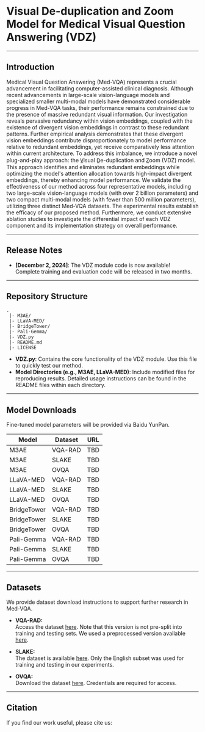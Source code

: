 # Visual De-duplication and Zoom Model for Medical Visual Question Answering (VDZ)

---

## Introduction

Medical Visual Question Answering (Med-VQA) represents a crucial advancement in facilitating computer-assisted clinical diagnosis. Although recent advancements in large-scale vision-language models and specialized smaller multi-modal models have demonstrated considerable progress in Med-VQA tasks, their performance remains constrained due to the presence of massive redundant visual information. Our investigation reveals pervasive redundancy within vision embeddings, coupled with the existence of divergent vision embeddings in contrast to these redundant patterns. Further empirical analysis demonstrates that these divergent vision embeddings contribute disproportionately to model performance relative to redundant embeddings, yet receive comparatively less attention within current architecture. To address this imbalance, we introduce a novel plug-and-play approach: the V̲isual D̲e-duplication and Z̲oom (VDZ) model. This approach identifies and eliminates redundant embeddings while optimizing the model's attention allocation towards high-impact divergent embeddings, thereby enhancing model performance. We validate the effectiveness of our method across four representative models, including two large-scale vision-language models (with over 2 billion parameters) and two compact multi-modal models (with fewer than 500 million parameters), utilizing three distinct Med-VQA datasets. The experimental results establish the efficacy of our proposed method. Furthermore, we conduct extensive ablation studies to investigate the differential impact of each VDZ component and its implementation strategy on overall performance.

---

## Release Notes

- **[December 2, 2024]**: The VDZ module code is now available!  
  Complete training and evaluation code will be released in two months.

---

## Repository Structure

```plaintext
.
 |- M3AE/
 |- LLaVA-MED/
 |- BridgeTower/
 |- Pali-Gemma/
 |- VDZ.py
 |- README.md
 |- LICENSE
```

- **VDZ.py**: Contains the core functionality of the VDZ module. Use this file to quickly test our method.  
- **Model Directories (e.g., M3AE, LLaVA-MED)**: Include modified files for reproducing results. Detailed usage instructions can be found in the README files within each directory.

---

## Model Downloads

Fine-tuned model parameters will be provided via Baidu YunPan. 

| Model          | Dataset | URL  |
|----------------|---------|------|
| M3AE           | VQA-RAD | TBD  |
| M3AE           | SLAKE   | TBD  |
| M3AE           | OVQA    | TBD  |
| LLaVA-MED      | VQA-RAD | TBD  |
| LLaVA-MED      | SLAKE   | TBD  |
| LLaVA-MED      | OVQA    | TBD  |
| BridgeTower    | VQA-RAD | TBD  |
| BridgeTower    | SLAKE   | TBD  |
| BridgeTower    | OVQA    | TBD  |
| Pali-Gemma     | VQA-RAD | TBD  |
| Pali-Gemma     | SLAKE   | TBD  |
| Pali-Gemma     | OVQA    | TBD  |

---

## Datasets

We provide dataset download instructions to support further research in Med-VQA.

- **VQA-RAD:**  
  Access the dataset [here](https://osf.io/89kps/). Note that this version is not pre-split into training and testing sets. We used a preprocessed version available [here](https://github.com/aioz-ai/MICCAI19-MedVQA?tab=readme-ov-file#Preprocessing).

- **SLAKE:**  
  The dataset is available [here](https://www.med-vqa.com/slake/). Only the English subset was used for training and testing in our experiments.

- **OVQA:**  
  Download the dataset [here](http://47.94.174.82/verify). Credentials are required for access.

---

## Citation

If you find our work useful, please cite us:

```

```
